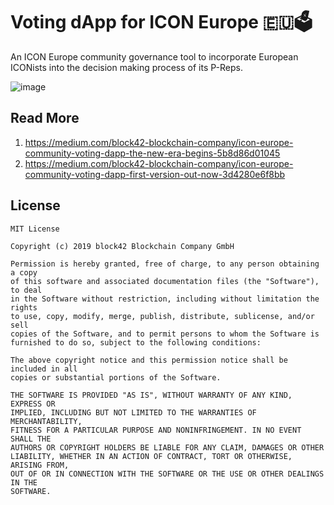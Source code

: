 # Voting dApp for ICON Europe 🇪🇺🗳

An ICON Europe community governance tool to incorporate European ICONists into the decision making process of its P-Reps.

![image](https://user-images.githubusercontent.com/6087393/65041944-1f7ac600-d958-11e9-9620-d52368f9e9e1.png)

## Read More

1. https://medium.com/block42-blockchain-company/icon-europe-community-voting-dapp-the-new-era-begins-5b8d86d01045
2. https://medium.com/block42-blockchain-company/icon-europe-community-voting-dapp-first-version-out-now-3d4280e6f8bb

## License

```
MIT License

Copyright (c) 2019 block42 Blockchain Company GmbH

Permission is hereby granted, free of charge, to any person obtaining a copy
of this software and associated documentation files (the "Software"), to deal
in the Software without restriction, including without limitation the rights
to use, copy, modify, merge, publish, distribute, sublicense, and/or sell
copies of the Software, and to permit persons to whom the Software is
furnished to do so, subject to the following conditions:

The above copyright notice and this permission notice shall be included in all
copies or substantial portions of the Software.

THE SOFTWARE IS PROVIDED "AS IS", WITHOUT WARRANTY OF ANY KIND, EXPRESS OR
IMPLIED, INCLUDING BUT NOT LIMITED TO THE WARRANTIES OF MERCHANTABILITY,
FITNESS FOR A PARTICULAR PURPOSE AND NONINFRINGEMENT. IN NO EVENT SHALL THE
AUTHORS OR COPYRIGHT HOLDERS BE LIABLE FOR ANY CLAIM, DAMAGES OR OTHER
LIABILITY, WHETHER IN AN ACTION OF CONTRACT, TORT OR OTHERWISE, ARISING FROM,
OUT OF OR IN CONNECTION WITH THE SOFTWARE OR THE USE OR OTHER DEALINGS IN THE
SOFTWARE.
```
